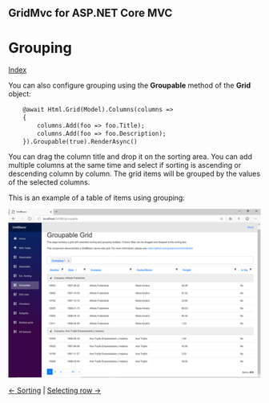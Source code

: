 ## GridMvc for ASP.NET Core MVC

# Grouping

[Index](Documentation.md)

You can also configure grouping using the **Groupable** method of the **Grid** object:
```razor
    @await Html.Grid(Model).Columns(columns =>
    {
        columns.Add(foo => foo.Title);
        columns.Add(foo => foo.Description);
    }).Groupable(true).RenderAsync()
```

You can drag the column title and drop it on the sorting area. 
You can add multiple columns at the same time and select if sorting is ascending or descending column by column.
The grid items will be grouped by the values of the selected columns.

This is an example of a table of items using grouping:

![](../images/Grouping.png)


[<- Sorting](Sorting.md) | [Selecting row ->](Selecting_row.md)